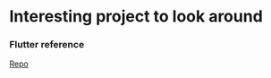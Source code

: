 # Interesting project to look around

### Flutter reference
[Repo](https://github.com/SolarMotion/flutter_SHOPii)
